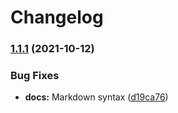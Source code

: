 # Changelog

### [1.1.1](https://www.github.com/agoloncser/ansible-role-git-config/compare/v1.1.0...v1.1.1) (2021-10-12)


### Bug Fixes

* **docs:** Markdown syntax ([d19ca76](https://www.github.com/agoloncser/ansible-role-git-config/commit/d19ca76e852f761fb2b70636c2d4e1b18b9ae723))
